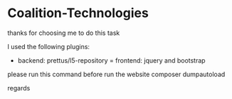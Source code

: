 # Coalition-Technologies
thanks for choosing me to do this task

I used the following plugins: 

- backend: prettus/l5-repository
= frontend: jquery and bootstrap

please run this command before run the website
composer dumpautoload

regards
